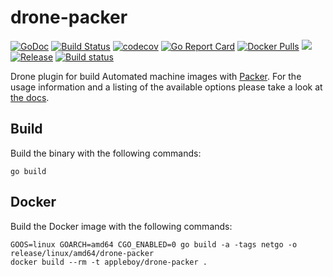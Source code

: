 # drone-packer

[![GoDoc](https://godoc.org/github.com/appleboy/drone-packer?status.svg)](https://godoc.org/github.com/appleboy/drone-packer)
[![Build Status](http://drone.wu-boy.com/api/badges/appleboy/drone-packer/status.svg)](http://drone.wu-boy.com/appleboy/drone-packer)
[![codecov](https://codecov.io/gh/appleboy/drone-packer/branch/master/graph/badge.svg)](https://codecov.io/gh/appleboy/drone-packer)
[![Go Report Card](https://goreportcard.com/badge/github.com/appleboy/drone-packer)](https://goreportcard.com/report/github.com/appleboy/drone-packer)
[![Docker Pulls](https://img.shields.io/docker/pulls/appleboy/drone-packer.svg)](https://hub.docker.com/r/appleboy/drone-packer/)
[![](https://images.microbadger.com/badges/image/appleboy/drone-packer.svg)](https://microbadger.com/images/appleboy/drone-packer "Get your own image badge on microbadger.com")
[![Release](https://github-release-version.herokuapp.com/github/appleboy/drone-packer/release.svg?style=flat)](https://github.com/appleboy/drone-packer/releases/latest)
[![Build status](https://ci.appveyor.com/api/projects/status/pmkfbnwtlf1fm45l/branch/master?svg=true)](https://ci.appveyor.com/project/appleboy/drone-packer/branch/master)

Drone plugin for build Automated machine images with [Packer](https://www.packer.io/). For the usage information and a listing of the available options please take a look at [the docs](http://plugins.drone.io/drone-plugins/drone-packer/).

## Build

Build the binary with the following commands:

```
go build
```

## Docker

Build the Docker image with the following commands:

```
GOOS=linux GOARCH=amd64 CGO_ENABLED=0 go build -a -tags netgo -o release/linux/amd64/drone-packer
docker build --rm -t appleboy/drone-packer .
```
